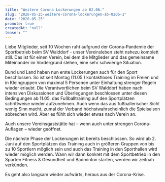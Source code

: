```yaml
---
title: "Weitere Corona Lockerungen ab 02.06."
slug: "2020-05-25-weitere-corona-lockerungen-ab-0206-1"
date: "2020-05-25"
promote: true
createdAt: "null"
teaser: ""
---
```

Liebe Mitglieder, seit 10 Wochen ruht aufgrund der Corona-Pandemie der Sportbetrieb beim SV Walddorf - unser Vereinsleben steht nahezu komplett still. Das ist für einen Verein, bei dem die Mitglieder und das gemeinsame Miteinander im Vordergrund stehen, eine sehr schwierige Situation.


Bund und Land haben nun erste Lockerungen auch für den Sport beschlossen. So ist seit Montag  (11.05.) kontaktloses Training im Freien und in Kleingruppen von maximal 5 Personen unter Einhaltung strenger Regeln wieder erlaubt.  Die Verantwortlichen beim SV Walddorf haben nach intensiven Diskussionen und Überlegungen beschlossen unter diesen Bedingungen ab 11.05. das Fußballtraining auf den Sportplätzen schrittweise wieder aufzunehmen. Auch wenn das aus fußballerischer Sicht wenig Sinn macht, zumal der Verband höchstwahrscheinlich die Spielsaison abbrechen wird. Aber es fühlt sich wieder etwas nach Verein an.


Auch unsere Vereinsgaststätte hat – wenn auch unter strengen Corona-Auflagen – wieder geöffnet.


Die nächste Phase der Lockerungen ist bereits beschlossen. So wird ab 2. Juni auf den Sportplätzen das Training auch in größeren Gruppen von bis zu 10 Sportlern möglich sein und auch das Training in den Sporthallen wird wieder möglich werden. Wann wir dann konkret mit dem Sportbetrieb in den Sparten Fitness &amp; Gesundheit und Badminton starten, werden wir zeitnah verkünden.


Es geht also langsam wieder aufwärts, heraus aus der Corona-Krise.
